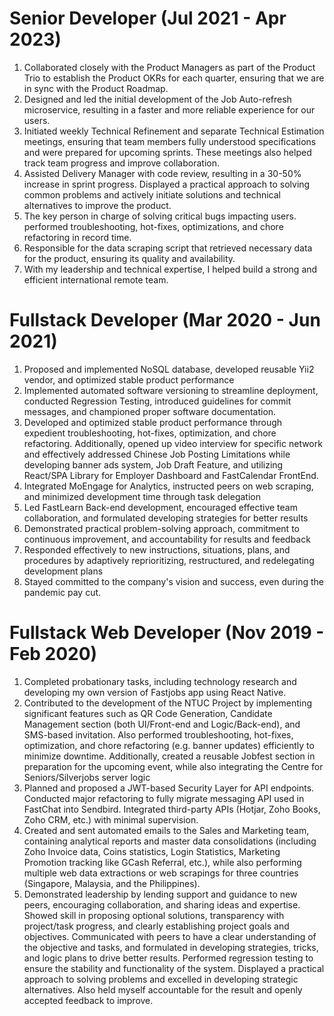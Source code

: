 # Senior Developer (Jul 2021 - Apr 2023)
1. Collaborated closely with the Product Managers as part of the Product Trio to establish the Product OKRs for each quarter, ensuring that we are in sync with the Product Roadmap.
2. Designed and led the initial development of the Job Auto-refresh microservice, resulting in a faster and more reliable experience for our users.
3. Initiated weekly Technical Refinement and separate Technical Estimation meetings, ensuring that team members fully understood specifications and were prepared for upcoming sprints. These meetings also helped track team progress and improve collaboration.
4. Assisted Delivery Manager with code review, resulting in a 30-50% increase in sprint progress. Displayed a practical approach to solving common problems and actively initiate solutions and technical alternatives to improve the product.
5. The key person in charge of solving critical bugs impacting users. performed troubleshooting, hot-fixes, optimizations, and chore refactoring in record time.
6. Responsible for the data scraping script that retrieved necessary data for the product, ensuring its quality and availability.
7. With my leadership and technical expertise, I helped build a strong and efficient international remote team.

# Fullstack Developer (Mar 2020 - Jun 2021)
1. Proposed and implemented NoSQL database, developed reusable Yii2 vendor, and optimized stable product performance
2. Implemented automated software versioning to streamline deployment, conducted Regression Testing, introduced guidelines for commit messages, and championed proper software documentation.
3. Developed and optimized stable product performance through expedient troubleshooting, hot-fixes, optimization, and chore refactoring. Additionally, opened up video interview for specific network and effectively addressed Chinese Job Posting Limitations while developing banner ads system, Job Draft Feature, and utilizing React/SPA Library for Employer Dashboard and FastCalendar FrontEnd.
4. Integrated MoEngage for Analytics, instructed peers on web scraping, and minimized development time through task delegation
5. Led FastLearn Back-end development, encouraged effective team collaboration, and formulated developing strategies for better results
6. Demonstrated practical problem-solving approach, commitment to continuous improvement, and accountability for results and feedback
7. Responded effectively to new instructions, situations, plans, and procedures by adaptively reprioritizing, restructured, and redelegating development plans
8. Stayed committed to the company's vision and success, even during the pandemic pay cut.

# Fullstack Web Developer (Nov 2019 - Feb 2020)
1. Completed probationary tasks, including technology research and developing my own version of Fastjobs app using React Native.
2. Contributed to the development of the NTUC Project by implementing significant features such as QR Code Generation, Candidate Management section (both UI/Front-end and Logic/Back-end), and SMS-based invitation. Also performed troubleshooting, hot-fixes, optimization, and chore refactoring (e.g. banner updates) efficiently to minimize downtime. Additionally, created a reusable Jobfest section in preparation for the upcoming event, while also integrating the Centre for Seniors/Silverjobs server logic
3. Planned and proposed a JWT-based Security Layer for API endpoints. Conducted major refactoring to fully migrate messaging API used in FastChat into Sendbird. Integrated third-party APIs (Hotjar, Zoho Books, Zoho CRM, etc.) with minimal supervision.
4. Created and sent automated emails to the Sales and Marketing team, containing analytical reports and master data consolidations (including Zoho Invoice data, Coins statistics, Login Statistics, Marketing Promotion tracking like GCash Referral, etc.), while also performing multiple web data extractions or web scrapings for three countries (Singapore, Malaysia, and the Philippines).
5. Demonstrated leadership by lending support and guidance to new peers, encouraging collaboration, and sharing ideas and expertise. Showed skill in proposing optional solutions, transparency with project/task progress, and clearly establishing project goals and objectives. Communicated with peers to have a clear understanding of the objective and tasks, and formulated in developing strategies, tricks, and logic plans to drive better results. Performed regression testing to ensure the stability and functionality of the system. Displayed a practical approach to solving problems and excelled in developing strategic alternatives. Also held myself accountable for the result and openly accepted feedback to improve.